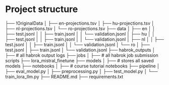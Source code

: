 # Project structure
├── !OriginalData
│   ├── en-projections.tsv
│   ├── hu-projections.tsv
│   ├── nl-projections.tsv
│   └── ro-projections.tsv
├── data
│   ├── en
│   │   ├── test.jsonl
│   │   ├── train.jsonl
│   │   └── validation.jsonl
│   ├── hu
│   │   ├── test.jsonl
│   │   ├── train.jsonl
│   │   └── validation.jsonl
│   ├── nl
│   │   ├── test.jsonl
│   │   ├── train.jsonl
│   │   └── validation.jsonl
│   └── ro
│       ├── test.jsonl
│       ├── train.jsonl
│       └── validation.jsonl
├── habrok_outputs
│   ├── # all habrok output logs
├── jobs
│   ├── # all habrok job submission scripts
├── lora_mistral_finetune
├── models
│   ├── # stores all saved models
├── notebooks
│   ├── # course tutorial notebooks
├── pipeline
│   ├── eval_model.py
│   ├── preprocessing.py
│   ├── test_model.py
│   └── train_lora_llm.py
├── README.md
├── requirements.txt

